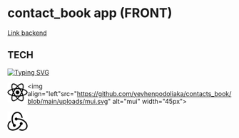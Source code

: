 # contact_book app (FRONT)
[Link backend](https://github.com/yevhenpodoliaka/contacts_book_api)
## TECH
[![Typing SVG](https://readme-typing-svg.herokuapp.com?color=%2336BCF7&lines=ReactApp-Redux-MUI-REST_API)](https://git.io/typing-svg)

<img align="left" src="https://github.com/yevhenpodoliaka/contacts_book/blob/main/uploads/react.svg" alt="react" width="45px">

<img  align="left"src="https://github.com/yevhenpodoliaka/contacts_book/blob/main/uploads/mui.svg" alt="mui" width="45px">

<img src="https://github.com/yevhenpodoliaka/contacts_book/blob/main/uploads/redux.svg" alt="redux" width="45px">










